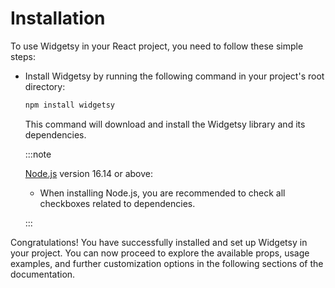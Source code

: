 # Installation

To use Widgetsy in your React project, you need to follow these simple steps:

- Install Widgetsy by running the following command in your project's root directory:

  ```bash
  npm install widgetsy
  ```

  This command will download and install the Widgetsy library and its dependencies.

  :::note

  [Node.js](https://nodejs.org/en/download/) version 16.14 or above:

  - When installing Node.js, you are recommended to check all checkboxes related to dependencies.

  :::

Congratulations! You have successfully installed and set up Widgetsy in your project. You can now proceed to explore the available props, usage examples, and further customization options in the following sections of the documentation.
